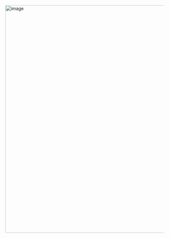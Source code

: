 <img width="883" height="724" alt="image" src="https://github.com/user-attachments/assets/b58d01bb-d903-4624-a8ed-0436fb8185bb" />
